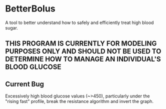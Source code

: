 # BetterBolus
A tool to better understand how to safely and efficiently treat high blood sugar.

## THIS PROGRAM IS CURRENTLY FOR MODELING PURPOSES ONLY AND SHOULD NOT BE USED TO DETERMINE HOW TO MANAGE AN INDIVIDUAL'S BLOOD GLUCOSE

## Current Bug
Excessively high blood glucose values (~>450), particularly under the "rising fast" profile, break the resistance algorithm and invert the graph.
